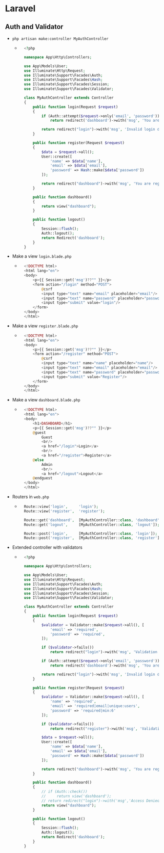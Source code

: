 # Laravel
## Auth and Validator
- `php artisan make:controller MyAuthController`
    - ~~~php
        <?php

        namespace App\Http\Controllers;

        use App\Models\User;
        use Illuminate\Http\Request;
        use Illuminate\Support\Facades\Auth;
        use Illuminate\Support\Facades\Hash;
        use Illuminate\Support\Facades\Session;
        use Illuminate\Support\Facades\Validator;

        class MyAuthController extends Controller
        {
            public function login(Request $request)
            {
                if (Auth::attempt($request->only('email', 'password')))
                    return redirect('dashboard')->with('msg', 'You are logged in');

                return redirect("login")->with('msg', 'Invalid login data');
            }

            public function register(Request $request)
            {
                $data = $request->all();
                User::create([
                    'name' => $data['name'],
                    'email' => $data['email'],
                    'password' => Hash::make($data['password'])
                ]);

                return redirect("dashboard")->with('msg', 'You are registered');
            }

            public function dashboard()
            {
                return view("dashboard");
            }

            public function logout()
            {
                Session::flush();
                Auth::logout();
                return Redirect('dashboard');
            }
        }
      ~~~
- Make a view `login.blade.php`
    - ~~~php
        <!DOCTYPE html>
        <html lang="en">
        <body>
            <p>{{ Session::get('msg')??"" }}</p>
            <form action="/login" method="POST">
                @csrf
                <input type="text" name="email" placeholder="email"/>
                <input type="text" name="password" placeholder="password"/>
                <input type="submit" value="login"/>
            </form>
        </body>
        </html>
      ~~~
- Make a view `register.blade.php`
    - ~~~php
        <!DOCTYPE html>
        <html lang="en">
        <body>
            <p>{{ Session::get('msg')??"" }}</p>
            <form action="/register" method="POST">
                @csrf
                <input type="text" name="name" placeholder="name"/>
                <input type="text" name="email" placeholder="email"/>
                <input type="text" name="password" placeholder="password"/>
                <input type="submit" value="Register"/>
            </form>
        </body>
        </html>
      ~~~
- Make a view `dashboard.blade.php`
    - ~~~php
        <!DOCTYPE html>
        <html lang="en">
        <body>
            <h1>DASHBOARD</h1>
            <p>{{ Session::get('msg')??"" }}</p>
            @guest
                Guest
                <br/>
                <a href="/login">Login</a>
                <br/>
                <a href="/register">Register</a>
            @else
                Admin
                <br/>
                <a href="/logout">Logout</a>
            @endguest
        </body>
        </html>
      ~~~
- Routers in `web.php`
    - ~~~php
        Route::view('login',     'login');
        Route::view('register',  'register');

        Route::get('dashboard',  [MyAuthController::class, 'dashboard']);
        Route::get('logout',     [MyAuthController::class, 'logout']);

        Route::post('login',     [MyAuthController::class, 'login']);
        Route::post('register',  [MyAuthController::class, 'register']);
      ~~~
- Extended controller with validators
    - ~~~php
        <?php

        namespace App\Http\Controllers;

        use App\Models\User;
        use Illuminate\Http\Request;
        use Illuminate\Support\Facades\Auth;
        use Illuminate\Support\Facades\Hash;
        use Illuminate\Support\Facades\Session;
        use Illuminate\Support\Facades\Validator;

        class MyAuthController extends Controller
        {
            public function login(Request $request)
            {
                $validator = Validator::make($request->all(), [
                    'email' => 'required',
                    'password' => 'required',
                ]);

                if ($validator->fails())
                    return redirect("login")->with('msg', 'Validation Error');

                if (Auth::attempt($request->only('email', 'password')))
                    return redirect('dashboard')->with('msg', 'You are logged in');

                return redirect("login")->with('msg', 'Invalid login data');
            }

            public function register(Request $request)
            {
                $validator = Validator::make($request->all(), [
                    'name' => 'required',
                    'email' => 'required|email|unique:users',
                    'password' => 'required|min:6'
                ]);

                if ($validator->fails())
                    return redirect("register")->with('msg', 'Validation Error');

                $data = $request->all();
                User::create([
                    'name' => $data['name'],
                    'email' => $data['email'],
                    'password' => Hash::make($data['password'])
                ]);

                return redirect("dashboard")->with('msg', 'You are registered');
            }

            public function dashboard()
            {
                // if (Auth::check())
                //     return view('dashboard');
                // return redirect("login")->with('msg','Access Denied');
                return view("dashboard");
            }

            public function logout()
            {
                Session::flush();
                Auth::logout();
                return Redirect('dashboard');
            }
        }
      ~~~